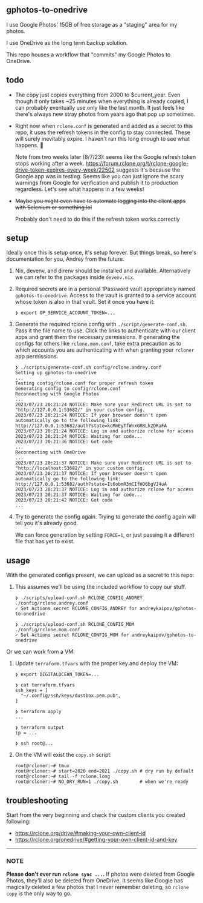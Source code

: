 ## gphotos-to-onedrive

I use Google Photos' 15GB of free storage as a "staging" area for my photos.

I use OneDrive as the long term backup solution.

This repo houses a workflow that "commits" my Google Photos to OneDrive.

## todo

- The copy just copies everything from 2000 to $current_year.
  Even though it only takes ~25 minutes when everything is already copied, I can probably eventually use only like the last month.
  It just feels like there's always new stray photos from years ago that pop up sometimes.

- Right now when `rclone.conf` is generated and added as a secret to this repo, it uses the refresh tokens in the config to stay connected.
  These will surely inevitably expire.
  I haven't ran this long enough to see what happens.
  🤷

  Note from two weeks later (8/7/23): seems like the Google refresh token stops working after a week.
  https://forum.rclone.org/t/rclone-google-drive-token-expires-every-week/22502 suggests it's because the Google app was in testing.
  Seems like you can just ignore the scary warnings from Google for verification and publish it to production regardless.
  Let's see what happens in a few weeks!

- ~~Maybe you might even have to automate logging into the client apps with Selenium or something lol~~

  Probably don't need to do this if the refresh token works correctly

## setup

Ideally once this is setup once, it's setup forever.
But things break, so here's documentation for you, Andrey from the future.

1. Nix, devenv, and direnv should be installed and available.
   Alternatively we can refer to the packages inside `devenv.nix`.

1. Required secrets are in a personal 1Password vault appropriately named `gphotos-to-onedrive`.
   Access to the vault is granted to a service account whose token is also in that vault.
   Set it once you have it:

   ```console
   ❯ export OP_SERVICE_ACCOUNT_TOKEN=...
   ```

1. Generate the required rclone config with `./script/generate-conf.sh`.
   Pass it the file name to use.
   Click the links to authenticate with our client apps and grant them the necessary permissions.
   If generating the configs for others like `rclone.mom.conf`, take extra precaution as to which accounts you are authenticating with when granting your `rcloner` app permissions.

   ```console
   ❯ ./scripts/generate-conf.sh config/rclone.andrey.conf
   Setting up gphotos-to-onedrive
   ...
   Testing config/rclone.conf for proper refresh token
   Generating config to config/rclone.conf
   Reconnecting with Google Photos
   ...
   2023/07/23 20:21:24 NOTICE: Make sure your Redirect URL is set to "http://127.0.0.1:53682/" in your custom config.
   2023/07/23 20:21:24 NOTICE: If your browser doesn't open automatically go to the following link: http://127.0.0.1:53682/auth?state=kcMmEyTfWnxGRRLk2DRaFA
   2023/07/23 20:21:24 NOTICE: Log in and authorize rclone for access
   2023/07/23 20:21:24 NOTICE: Waiting for code...
   2023/07/23 20:21:36 NOTICE: Got code
   ...
   Reconnecting with OneDrive
   ...
   2023/07/23 20:21:37 NOTICE: Make sure your Redirect URL is set to "http://localhost:53682/" in your custom config.
   2023/07/23 20:21:37 NOTICE: If your browser doesn't open automatically go to the following link: http://127.0.0.1:53682/auth?state=It6obmR3mCIfHO6bgVJ4uA
   2023/07/23 20:21:37 NOTICE: Log in and authorize rclone for access
   2023/07/23 20:21:37 NOTICE: Waiting for code...
   2023/07/23 20:21:42 NOTICE: Got code
   ...
   ```

1. Try to generate the config again.
   Trying to generate the config again will tell you it's already good.

   We can force generation by setting `FORCE=1`, or just passing it a different file that has yet to exist.

## usage

With the generated configs present, we can upload as a secret to this repo:

1. This assumes we'll be using the included workflow to copy our stuff.

   ```console
   ❯ ./scripts/upload-conf.sh RCLONE_CONFIG_ANDREY ./config/rclone.andrey.conf
   ✓ Set Actions secret RCLONE_CONFIG_ANDREY for andreykaipov/gphotos-to-onedrive

   ❯ ./scripts/upload-conf.sh RCLONE_CONFIG_MOM ./config/rclone.mom.conf
   ✓ Set Actions secret RCLONE_CONFIG_MOM for andreykaipov/gphotos-to-onedrive
   ```

Or we can work from a VM:

1. Update `terraform.tfvars` with the proper key and deploy the VM:

   ```console
   ❯ export DIGITALOCEAN_TOKEN=...

   ❯ cat terraform.tfvars
   ssh_keys = [
     "~/.config/ssh/keys/dustbox.pem.pub",
   ]

   ❯ terraform apply
   ...

   ❯ terraform output
   ip = ...

   ❯ ssh root@...
   ```

1. On the VM will exist the `copy.sh` script:

   ```console
   root@rcloner:~# tmux
   root@rcloner:~# start=2020 end=2021 ./copy.sh # dry run by default
   root@rcloner:~# tail -f rclone.long
   root@rcloner:~# NO_DRY_RUN=1 ./copy.sh        # when we're ready
   ```

## troubleshooting

Start from the very beginning and check the custom clients you created following:

- https://rclone.org/drive/#making-your-own-client-id
- https://rclone.org/onedrive/#getting-your-own-client-id-and-key

---

### NOTE

**Please don't ever run `rclone sync ...`.**
If photos were deleted from Google Photos, they'll also be deleted from OneDrive.
It seems like Google has magically deleted a few photos that I never remember deleting, so `rclone copy` is the only way to go.
